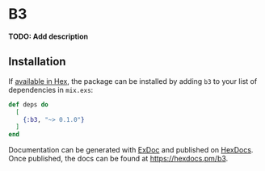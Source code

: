 # B3

**TODO: Add description**

## Installation

If [available in Hex](https://hex.pm/docs/publish), the package can be installed
by adding `b3` to your list of dependencies in `mix.exs`:

```elixir
def deps do
  [
    {:b3, "~> 0.1.0"}
  ]
end
```

Documentation can be generated with [ExDoc](https://github.com/elixir-lang/ex_doc)
and published on [HexDocs](https://hexdocs.pm). Once published, the docs can
be found at <https://hexdocs.pm/b3>.


